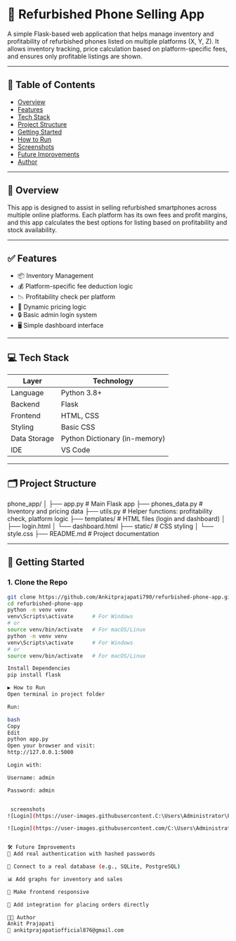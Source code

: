 # 📱 Refurbished Phone Selling App

A simple Flask-based web application that helps manage inventory and profitability of refurbished phones listed on multiple platforms (X, Y, Z). It allows inventory tracking, price calculation based on platform-specific fees, and ensures only profitable listings are shown.

---

## 📌 Table of Contents

- [Overview](#overview)
- [Features](#features)
- [Tech Stack](#tech-stack)
- [Project Structure](#project-structure)
- [Getting Started](#getting-started)
- [How to Run](#how-to-run)
- [Screenshots](#screenshots)
- [Future Improvements](#future-improvements)
- [Author](#author)

---

## 🧩 Overview

This app is designed to assist in selling refurbished smartphones across multiple online platforms. Each platform has its own fees and profit margins, and this app calculates the best options for listing based on profitability and stock availability.

---

## ✅ Features

- 📦 Inventory Management
- 💰 Platform-specific fee deduction logic
- 📉 Profitability check per platform
- 🧮 Dynamic pricing logic
- 🔒 Basic admin login system
- 🖥️ Simple dashboard interface

---

## 💻 Tech Stack

| Layer         | Technology       |
|--------------|------------------|
| Language      | Python 3.8+      |
| Backend       | Flask            |
| Frontend      | HTML, CSS        |
| Styling       | Basic CSS        |
| Data Storage  | Python Dictionary (in-memory) |
| IDE           | VS Code          |

---

## 🗂️ Project Structure

phone_app/
│
├── app.py # Main Flask app
├── phones_data.py # Inventory and pricing data
├── utils.py # Helper functions: profitability check, platform logic
├── templates/ # HTML files (login and dashboard)
│ ├── login.html
│ └── dashboard.html
├── static/ # CSS styling
│ └── style.css
├── README.md # Project documentation



---

## 🚀 Getting Started

### 1. Clone the Repo

```bash
git clone https://github.com/Ankitprajapati790/refurbished-phone-app.git
cd refurbished-phone-app
python -m venv venv
venv\Scripts\activate      # For Windows
# or
source venv/bin/activate   # For macOS/Linux
python -m venv venv
venv\Scripts\activate      # For Windows
# or
source venv/bin/activate   # For macOS/Linux

Install Dependencies
pip install flask

▶️ How to Run
Open terminal in project folder

Run:

bash
Copy
Edit
python app.py
Open your browser and visit:
http://127.0.0.1:5000

Login with:

Username: admin

Password: admin


 screenshots
![Login](https://user-images.githubusercontent.C:\Users\Administrator\Pictures\Screenshots.png)

![Login](https://user-images.githubusercontent.com/C:\Users\Administrator\Pictures\Screenshots.png)


🛠️ Future Improvements
🔐 Add real authentication with hashed passwords

🧾 Connect to a real database (e.g., SQLite, PostgreSQL)

📊 Add graphs for inventory and sales

📱 Make frontend responsive

🛒 Add integration for placing orders directly

👨‍💻 Author
Ankit Prajapati
📧 ankitprajapatiofficial876@gmail.com









